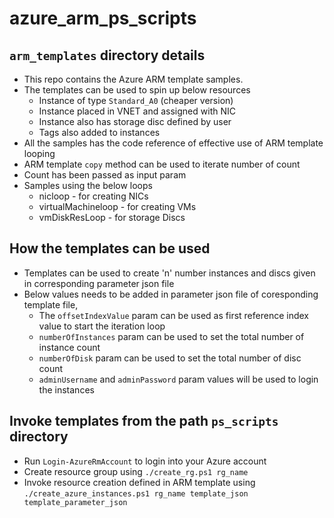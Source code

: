 # azure_arm_ps_scripts
## `arm_templates` directory details
- This repo contains the Azure ARM template samples.
- The templates can be used to spin up below resources
  - Instance of type `Standard_A0` (cheaper version)
  - Instance placed in VNET and assigned with NIC
  - Instance also has storage disc defined by user
  - Tags also added to instances
- All the samples has the code reference of effective use of ARM template looping
- ARM template `copy` method can be used to iterate number of count
- Count has been passed as input param
- Samples using the below loops
  - nicloop - for creating NICs
  - virtualMachineloop - for creating VMs
  - vmDiskResLoop - for storage Discs

## How the templates can be used
- Templates can be used to create 'n' number instances and discs given in corresponding parameter json file
- Below values needs to be added in parameter json file of coresponding template file,
  - The `offsetIndexValue` param can be used as first reference index value to start the iteration loop
  - `numberOfInstances` param can be used to set the total number of instance count
  - `numberOfDisk` param can be used to set the total number of disc count
  - `adminUsername` and `adminPassword` param values will be used to login the instances 
  
## Invoke templates from the path `ps_scripts` directory
- Run `Login-AzureRmAccount` to login into your Azure account
- Create resource group using `./create_rg.ps1 rg_name`
- Invoke resource creation defined in ARM template using `./create_azure_instances.ps1 rg_name template_json template_parameter_json`
